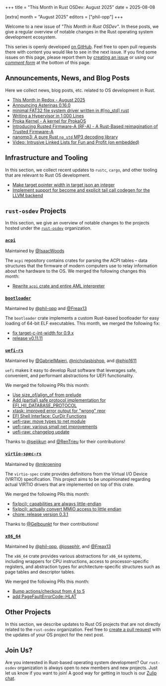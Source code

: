 +++
title = "This Month in Rust OSDev: August 2025"
date = 2025-08-08

[extra]
month = "August 2025"
editors = ["phil-opp"]
+++

Welcome to a new issue of _"This Month in Rust OSDev"_. In these posts, we give a regular overview of notable changes in the Rust operating system development ecosystem.

<!-- more -->

This series is openly developed [on GitHub](https://github.com/rust-osdev/homepage/). Feel free to open pull requests there with content you would like to see in the next issue. If you find some issues on this page, please report them by [creating an issue](https://github.com/rust-osdev/homepage/issues/new) or using our <a href="#comment-form">_comment form_</a> at the bottom of this page.

<!--
    This is a draft for the upcoming "This Month in Rust OSDev (August 2025)" post.
    Feel free to create pull requests against the `next` branch to add your
    content here.
    Please take a look at the past posts on https://rust-osdev.com/ to see the
    general structure of these posts.
-->

## Announcements, News, and Blog Posts

Here we collect news, blog posts, etc. related to OS development in Rust.

<!--
Please follow this template:

- [Title](https://example.com)
  - (optional) Some additional context
-->

- [This Month in Redox - August 2025](https://www.redox-os.org/news/this-month-250831/)
- [Announcing Asterinas 0.16.0](https://asterinas.github.io/2025/08/04/announcing-asterinas-0.16.0.html)
- [minimal FAT32 file system driver written in #[no_std] rust](https://www.reddit.com/r/rust/comments/1mrz2lu/i_just_published_a_minimal_fat32_file_system/)
- [Writing a Hypervisor in 1,000 Lines](https://seiya.me/blog/hypervisor-in-1000-lines)
- [Proka Kernel - A kernel for ProkaOS](https://github.com/RainSTR-Studio/proka-kernel)
- [Introducing Rusted Firmware-A (RF-A) - A Rust-Based reimagination of Trusted Firmware-A](https://www.trustedfirmware.org/blog/rf-a-blog)
- [nanomp3: A pure Rust `no_std` MP3 decoding library](https://github.com/robbie01/nanomp3)
- [Video: Intrusive Linked Lists for Fun and Profit (on embedded)](https://www.youtube.com/watch?v=ct10kgmcFmE)

## Infrastructure and Tooling

In this section, we collect recent updates to `rustc`, `cargo`, and other tooling that are relevant to Rust OS development.

<!--
    Please use the following template:

- [Title](https://example.com)
  - (optional) Some additional context
-->

- [Make target pointer width in target json an integer](https://github.com/rust-lang/rust/pull/144443)
- [Implement support for become and explicit tail call codegen for the LLVM backend](https://github.com/rust-lang/rust/pull/144232)


## `rust-osdev` Projects

In this section, we give an overview of notable changes to the projects hosted under the [`rust-osdev`](https://github.com/rust-osdev/about) organization.

<!--
    Please use the following template:

    ### [`repo_name`](https://github.com/rust-osdev/repo_name)
    <span class="maintainers">Maintained by [@maintainer_1](https://github.com/maintainer_1)</span>

    The `repo_name` crate ...<<short introduction>>...

    We merged the following changes this month:
    <<changelog, either in list or text form>>
-->


### [`acpi`](https://github.com/rust-osdev/acpi)
<span class="maintainers">Maintained by [@IsaacWoods](https://github.com/IsaacWoods)</span>

The `acpi` repository contains crates for parsing the ACPI tables – data structures that the firmware of modern computers use to relay information about the hardware to the OS. We merged the following changes this month:

- [Rewrite `acpi` crate and entire AML interpreter](https://github.com/rust-osdev/acpi/pull/246)


### [`bootloader`](https://github.com/rust-osdev/bootloader)
<span class="maintainers">Maintained by [@phil-opp](https://github.com/phil-opp) and [@Freax13](https://github.com/orgs/rust-osdev/people/Freax13)</span>

The `bootloader` crate implements a custom Rust-based bootloader for easy loading of 64-bit ELF executables. This month, we merged the following fix:

- [fix target-c-int-width for 0.9.x](https://github.com/rust-osdev/bootloader/pull/512)
- [release v0.11.11](https://github.com/rust-osdev/bootloader/pull/510)


### [`uefi-rs`](https://github.com/rust-osdev/uefi-rs)
<span class="maintainers">Maintained by [@GabrielMajeri](https://github.com/GabrielMajeri), [@nicholasbishop](https://github.com/nicholasbishop), and [@phip1611](https://github.com/phip1611)</span>

`uefi` makes it easy to develop Rust software that leverages safe, convenient,
and performant abstractions for UEFI functionality.

We merged the following PRs this month:


- [Use size_of/align_of from prelude](https://github.com/rust-osdev/uefi-rs/pull/1734)
- [Add (partial) safe protocol implementation for EFI_HII_DATABASE_PROTOCOL](https://github.com/rust-osdev/uefi-rs/pull/1719)
- [xtask: improved error output for "wrong" repr](https://github.com/rust-osdev/uefi-rs/pull/1742)
- [EFI Shell Interface: CurDir Functions](https://github.com/rust-osdev/uefi-rs/pull/1740)
- [uefi-raw: move types to net module](https://github.com/rust-osdev/uefi-rs/pull/1747)
- [uefi-raw: various small net improvements](https://github.com/rust-osdev/uefi-rs/pull/1748)
- [uefi-raw: changelog update](https://github.com/rust-osdev/uefi-rs/pull/1751)

<!-- - [chore(deps): lock file maintenance](https://github.com/rust-osdev/uefi-rs/pull/1737) -->
<!-- - [chore(deps): update crate-ci/typos action to v1.35.3](https://github.com/rust-osdev/uefi-rs/pull/1739) -->
<!-- - [fix(deps): update rust crate proc-macro2 to v1.0.96](https://github.com/rust-osdev/uefi-rs/pull/1738) -->
<!-- - [fix(deps): update rust crate clap to v4.5.44](https://github.com/rust-osdev/uefi-rs/pull/1736) -->
<!-- - [chore(deps): update crate-ci/typos action to v1.35.4](https://github.com/rust-osdev/uefi-rs/pull/1743) -->
<!-- - [chore(deps): lock file maintenance](https://github.com/rust-osdev/uefi-rs/pull/1746) -->
<!-- - [chore(deps): update actions/checkout action to v5](https://github.com/rust-osdev/uefi-rs/pull/1745) -->
<!-- - [chore(deps): update crate-ci/typos action to v1.35.5](https://github.com/rust-osdev/uefi-rs/pull/1749) -->
<!-- - [fix(deps): update rust crate cfg-if to v1.0.3](https://github.com/rust-osdev/uefi-rs/pull/1750) -->
<!-- - [chore(deps): update rust crate bitflags to v2.9.3](https://github.com/rust-osdev/uefi-rs/pull/1744) -->

Thanks to [@seijikun](https://github.com/seijikun) and [@RenTrieu](https://github.com/RenTrieu) for their contributions!


### [`virtio-spec-rs`](https://github.com/rust-osdev/virtio-spec-rs)
<span class="maintainers">Maintained by [@mkroening](https://github.com/mkroening)</span>

The `virtio-spec` crate provides definitions from the Virtual I/O Device (VIRTIO) specification.
This project aims to be unopinionated regarding actual VIRTIO drivers that are implemented on top of this crate.

We merged the following PRs this month:

- [fix(pci): capabilities are always little-endian](https://github.com/rust-osdev/virtio-spec-rs/pull/7)
- [fix(pci): actually convert MMIO access to little endian](https://github.com/rust-osdev/virtio-spec-rs/pull/8)
- [chore: release version 0.3.1](https://github.com/rust-osdev/virtio-spec-rs/pull/9)

Thanks to [@Gelbpunkt](https://github.com/Gelbpunkt) for their contributions!


### [`x86_64`](https://github.com/rust-osdev/x86_64)
<span class="maintainers">Maintained by [@phil-opp](https://github.com/phil-opp), [@josephlr](https://github.com/orgs/rust-osdev/people/josephlr), and [@Freax13](https://github.com/orgs/rust-osdev/people/Freax13)</span>

The `x86_64` crate provides various abstractions for `x86_64` systems, including wrappers for CPU instructions, access to processor-specific registers, and abstraction types for architecture-specific structures such as page tables and descriptor tables.

We merged the following PRs this month:

- [Bump actions/checkout from 4 to 5](https://github.com/rust-osdev/x86_64/pull/563)
- [add PageFaultErrorCode::HLAT](https://github.com/rust-osdev/x86_64/pull/564)


## Other Projects

In this section, we describe updates to Rust OS projects that are not directly related to the `rust-osdev` organization. Feel free to [create a pull request](https://github.com/rust-osdev/homepage/pulls) with the updates of your OS project for the next post.

<!--
    Please use the following template:

    ### [`owner_name/repo_name`](https://github.com/rust-osdev/owner_name/repo_name)
    <span class="maintainers">(Section written by [@your_github_name](https://github.com/your_github_name))</span>

    ...<<your project updates>>...
-->


<!-- <span class="gray">No projects updates were submitted this month.</span> -->

## Join Us?

Are you interested in Rust-based operating system development? Our `rust-osdev` organization is always open to new members and new projects. Just let us know if you want to join! A good way for getting in touch is our [Zulip chat](https://rust-osdev.zulipchat.com).
